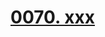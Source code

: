 # [0070. xxx](https://github.com/tnotesjs/TNotes.react/tree/main/notes/0070.%20xxx)

<!-- region:toc -->



<!-- endregion:toc -->
